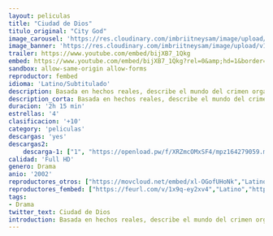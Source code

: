 ```yaml
---
layout: peliculas
title: "Ciudad de Dios"
titulo_original: "City God"
image_carousel: 'https://res.cloudinary.com/imbriitneysam/image/upload/v1547753430/ciudad-dios-poster-min.jpg'
image_banner: 'https://res.cloudinary.com/imbriitneysam/image/upload/v1547753432/dios-ciudad-banner-min.jpg'
trailer: https://www.youtube.com/embed/bijXB7_1Qkg
embed: https://www.youtube.com/embed/bijXB7_1Qkg?rel=0&amp;hd=1&border=0&wmode=opaque&enablejsapi=1&modestbranding=1&controls=1&showinfo=1
sandbox: allow-same-origin allow-forms
reproductor: fembed
idioma: 'Latino/Subtitulado'
description: Basada en hechos reales, describe el mundo del crimen organizado en Cidade de Deus, un suburbio de Río de Janeiro, desde finales de los sesenta hasta principios de los ochenta, época durante la cual el tráfico de drogas y la violencia impusieron su ley en las favelas. A finales de los sesenta, Buscapé, un niño de 11 años tímido y sensible, observa a los niños duros de su barrio, sus robos, sus peleas, sus enfrentamientos diarios con la policía. Pero él sabe muy bien lo que quiere ser si consigue sobrevivir, fotógrafo. Dadinho, un niño de su edad que se traslada al barrio, sueña con ser el criminal más peligroso de Río de Janeiro y empieza su aprendizaje haciendo recados para los delincuentes locales. Admira a Cabeleira y su pandilla, que se dedican a atracar los camiones del gas. Un día Cabeleira le da a Dadinho la oportunidad de cometer su primer asesinato.
description_corta: Basada en hechos reales, describe el mundo del crimen organizado en Cidade de Deus, un suburbio de Río de Janeiro, desde finales de los sesenta hasta principios de los ochenta, época durante la cual el tráfico de drogas y la violencia impusieron su ley en las favelas. A finales de..
duracion: '2h 15 min'
estrellas: '4'
clasificacion: '+10'
category: 'peliculas'
descargas: 'yes'
descargas2:
    descarga-1: ["1", "https://openload.pw/f/XRZmcOMxSF4/mpz164279059.mp4/", "https://www.google.com/s2/favicons?domain=openload.co","OpenLoad","https://res.cloudinary.com/imbriitneysam/image/upload/v1541473684/mexico.png", "Latino", "Full HD"]
calidad: 'Full HD'
genero: Drama
anio: '2002'
reproductores_otros: ["https://movcloud.net/embed/xl-OGofUHoNk","Latino","https://mstream.website/zf16k16ufhy5","Latino","https://gdriveplayer.me/embed2.php?link=o1VJXMWK3oqWbCh%252BCgFRCgfz2788MGZVYC9qN%252BXQeuzNOnULi7kTCgpl1etAuEveP0Ez2OJKgTT8UrUi3Pcon67oNHmno1dReIFpoWqnBGmj1msXxUg9i%252Bmw8THnnX9ogewkPtbVi8rD%252BFNOup7exmxvaiminTQ8efoC7j%252FzecPMQPB54H9VoIa50vjHB34XD5s4E5sZq9Pj0R%252FDWkGRRG","Subtitulado"]
reproductores_fembed: ["https://feurl.com/v/1x9q-ey2xv4","Latino","https://feurl.com/v/409xm2wzwyv","Latino","https://feurl.com/v/8god77pkpoy","Subtitulado"]
tags:
- Drama
twitter_text: Ciudad de Dios
introduction: Basada en hechos reales, describe el mundo del crimen organizado en Cidade de Deus, un suburbio de Río de Janeiro, desde finales de los sesenta hasta principios de los ochenta, época durante la cual el tráfico de drogas y la violencia impusieron su ley en las favelas. A finales de 
---
```


 








